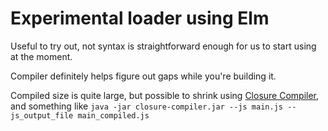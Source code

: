# Experimental loader using Elm

Useful to try out, not syntax is straightforward enough for us to start using at the moment.

Compiler definitely helps figure out gaps while you're building it.

Compiled size is quite large, but possible to shrink using [Closure Compiler](https://developers.google.com/closure/compiler/docs/gettingstarted_app), and something like `java -jar closure-compiler.jar --js main.js --js_output_file main_compiled.js`

